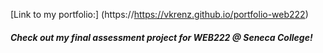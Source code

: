 [Link to my portfolio:] (https://https://vkrenz.github.io/portfolio-web222)

##### Check out my final assessment project for WEB222 @ Seneca College!
